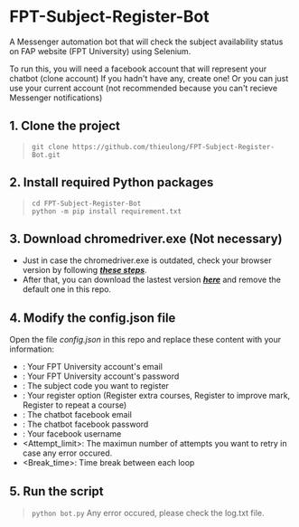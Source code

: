 # FPT-Subject-Register-Bot
A Messenger automation bot that will check the subject availability status on FAP website (FPT University) using Selenium.  
  
To run this, you will need a facebook account that will represent your chatbot (clone account) If you hadn't have any, create one! Or you can just use your current account (not recommended because you can't recieve Messenger notifications)
  
## 1. Clone the project
> `git clone https://github.com/thieulong/FPT-Subject-Register-Bot.git`  

## 2. Install required Python packages
> `cd FPT-Subject-Register-Bot`  
> `python -m pip install requirement.txt`  

## 3. Download chromedriver.exe (Not necessary)
- Just in case the chromedriver.exe is outdated, check your browser version by following [***these steps***](https://www.businessinsider.com/what-version-of-google-chrome-do-i-have).  
- After that, you can download the lastest version [***here***](https://chromedriver.chromium.org/downloads) and remove the default one in this repo.   

## 4. Modify the config.json file
Open the file *config.json* in this repo and replace these content with your information:  
- <Your FPT email password>: Your FPT University account's email
- <Your FPT email password>: Your FPT University account's password
- <Subject to register>: The subject code you want to register
- <Your register option>: Your register option (Register extra courses, Register to improve mark, Register to repeat a course)
- <Chatbot facebook email>: The chatbot facebook email 
- <Chatbot facebook password>: The chatbot facebook password
- <Your facebook username>: Your facebook username 
- <Attempt_limit>: The maximun number of attempts you want to retry in case any error occured.
- <Break_time>: Time break between each loop

## 5. Run the script
> `python bot.py`
Any error occured, please check the log.txt file.
